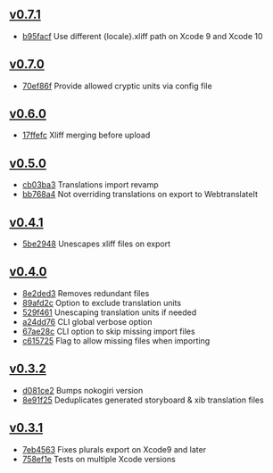 ## [v0.7.1](https://github.com/viktorasl/xlocalize/releases/tag/0.7.1)

* [b95facf](https://github.com/viktorasl/xlocalize/commit/b95facf23fedefc87080f2eac9b5ad2d62bb4d86) Use different {locale}.xliff path on Xcode 9 and Xcode 10

## [v0.7.0](https://github.com/viktorasl/xlocalize/releases/tag/0.7.0)

* [70ef86f](https://github.com/viktorasl/xlocalize/commit/70ef86f6d8b5d64e100445635a46d92080437646) Provide allowed cryptic units via config file

## [v0.6.0](https://github.com/viktorasl/xlocalize/releases/tag/0.6.0)

* [17ffefc](https://github.com/viktorasl/xlocalize/commit/17ffefcc94272385091cef087e7df18a407897a8) Xliff merging before upload

## [v0.5.0](https://github.com/viktorasl/xlocalize/releases/tag/0.5.0)

* [cb03ba3](https://github.com/viktorasl/xlocalize/commit/cb03ba3a91c3b4218fd880b50c7b9f2fff113573) Translations import revamp
* [bb768a4](https://github.com/viktorasl/xlocalize/commit/bb768a45111519d6797bc38c1a31aed87499d6c9) Not overriding translations on export to WebtranslateIt

## [v0.4.1](https://github.com/viktorasl/xlocalize/releases/tag/0.4.1)

* [5be2948](https://github.com/viktorasl/xlocalize/commit/5be2948bbe5a4c1867a9780f122778f2dcd3b1a4) Unescapes xliff files on export

## [v0.4.0](https://github.com/viktorasl/xlocalize/releases/tag/0.4.0)

* [8e2ded3](https://github.com/viktorasl/xlocalize/commit/8e2ded3e9448edca3ed18d88be4c2c0a37122891) Removes redundant files
* [89afd2c](https://github.com/viktorasl/xlocalize/commit/89afd2c90903b78103199f9702ace16427889572) Option to exclude translation units
* [529f461](https://github.com/viktorasl/xlocalize/commit/529f4616b542cd29daa6374d74730a878789329d) Unescaping translation units if needed
* [a24dd76](https://github.com/viktorasl/xlocalize/commit/a24dd768a734a604ebc2125753453cb99d2e06b7) CLI global verbose option
* [67ae28c](https://github.com/viktorasl/xlocalize/commit/67ae28c320679391d044eb14e8df9ab7c7527ad8) CLI option to skip missing import files
* [c615725](https://github.com/viktorasl/xlocalize/commit/c615725d7b2c16e0c38df86408224fd7ddc9ee4d) Flag to allow missing files when importing

## [v0.3.2](https://github.com/viktorasl/xlocalize/releases/tag/0.3.2)

* [d081ce2](https://github.com/viktorasl/xlocalize/commit/d081ce2640d7e8997d6d98a7659f31d571103f36) Bumps nokogiri version
* [8e91f25](https://github.com/viktorasl/xlocalize/commit/8e91f256dd17c9566848abe3a5e1d06ca283f4f7) Deduplicates generated storyboard & xib translation files

## [v0.3.1](https://github.com/viktorasl/xlocalize/releases/tag/0.3.1)

* [7eb4563](https://github.com/viktorasl/xlocalize/commit/7eb4563456932b72fab0b3579a9d9ed1d5b97f0c) Fixes plurals export on Xcode9 and later
* [758ef1e](https://github.com/viktorasl/xlocalize/commit/758ef1eae39ec5cc15d58b39eda93cc423f1dfa8) Tests on multiple Xcode versions
